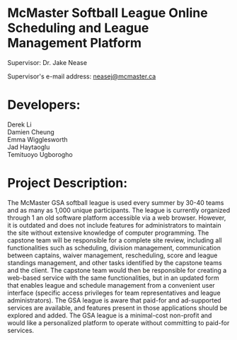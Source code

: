 # McMaster Softball League Online Scheduling and League Management Platform

Supervisor: Dr. Jake Nease

Supervisor's e-mail address: neasej@mcmaster.ca

# Developers:
Derek Li <br>
Damien Cheung <br>
Emma Wigglesworth <br>
Jad Haytaoglu <br>
Temituoyo Ugborogho <br>

# Project Description:

The McMaster GSA softball league is used every summer by 30-40 teams and as many as 1,000 unique participants. The league is currently organized through 1 an old software platform accessible via a web browser. However, it is outdated and does not include features for administrators to maintain the site without extensive knowledge of computer programming. The capstone team will be responsible for a complete site review, including all functionalities such as scheduling, division management, communication between captains, waiver management, rescheduling, score and league standings management, and other tasks identified by the capstone teams and the client. The capstone team would then be responsible for creating a web-based service with the same functionalities, but in an updated form that enables league and schedule management from a convenient user interface (specific access privileges for team representatives and league administrators). The GSA league is aware that paid-for and ad-supported services are available, and features present in those applications should be explored and added. The GSA league is a minimal-cost non-profit and would like a personalized platform to operate without committing to paid-for services.
